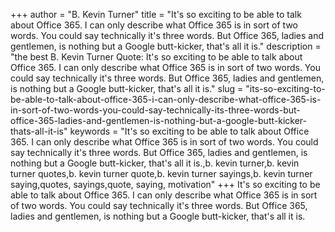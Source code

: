 +++
author = "B. Kevin Turner"
title = "It's so exciting to be able to talk about Office 365. I can only describe what Office 365 is in sort of two words. You could say technically it's three words. But Office 365, ladies and gentlemen, is nothing but a Google butt-kicker, that's all it is."
description = "the best B. Kevin Turner Quote: It's so exciting to be able to talk about Office 365. I can only describe what Office 365 is in sort of two words. You could say technically it's three words. But Office 365, ladies and gentlemen, is nothing but a Google butt-kicker, that's all it is."
slug = "its-so-exciting-to-be-able-to-talk-about-office-365-i-can-only-describe-what-office-365-is-in-sort-of-two-words-you-could-say-technically-its-three-words-but-office-365-ladies-and-gentlemen-is-nothing-but-a-google-butt-kicker-thats-all-it-is"
keywords = "It's so exciting to be able to talk about Office 365. I can only describe what Office 365 is in sort of two words. You could say technically it's three words. But Office 365, ladies and gentlemen, is nothing but a Google butt-kicker, that's all it is.,b. kevin turner,b. kevin turner quotes,b. kevin turner quote,b. kevin turner sayings,b. kevin turner saying,quotes, sayings,quote, saying, motivation"
+++
It's so exciting to be able to talk about Office 365. I can only describe what Office 365 is in sort of two words. You could say technically it's three words. But Office 365, ladies and gentlemen, is nothing but a Google butt-kicker, that's all it is.
